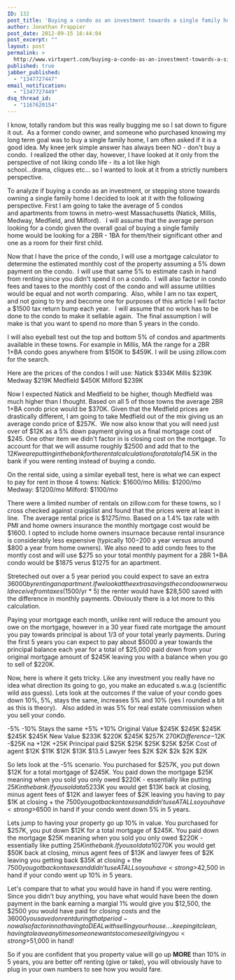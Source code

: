 ```yaml
---
ID: 132
post_title: 'Buying a condo as an investment towards a single family home &#8211; fact or fiction?'
author: Jonathan Frappier
post_date: 2012-09-15 16:44:04
post_excerpt: ""
layout: post
permalink: >
  http://www.virtxpert.com/buying-a-condo-as-an-investment-towards-a-single-family-home-fact-or-fiction/
published: true
jabber_published:
  - "1347727447"
email_notification:
  - "1347727449"
dsq_thread_id:
  - "1167620154"
---
```

I know, totally random but this was really bugging me so I sat down to figure it out.  As a former condo owner, and someone who purchased knowing my long term goal was to buy a single family home, I am often asked if it is a good idea. My knee jerk simple answer has always been NO - don't buy a condo.  I realized the other day, however, I have looked at it only from the perspective of not liking condo life - its a lot like high school...drama, cliques etc... so I wanted to look at it from a strictly numbers perspective.

To analyze if buying a condo as an investment, or stepping stone towards owning a single family home I decided to look at it with the following perspective. First I am going to take the average of 5 condos and apartments from towns in metro-west Massachusetts (Natick, Millis, Medway, Medfield, and Milford).   I will assume that the average person looking for a condo given the overall goal of buying a single family home would be looking for a 2BR - 1BA for them/their significant other and one as a room for their first child.

Now that I have the price of the condo, I will use a mortgage calculator to determine the estimated monthly cost of the property assuming a 5% down payment on the condo.  I will use that same 5% to estimate cash in hand from renting since you didn't spend it on a condo.  I will also factor in condo fees and taxes to the monthly cost of the condo and will assume utilities would be equal and not worth comparing.  Also, while I am no tax expert, and not going to try and become one for purposes of this article I will factor a $1500 tax return bump each year.   I will assume that no work has to be done to the condo to make it sellable again.  The final assumption I will make is that you want to spend no more than 5 years in the condo.

I will also eyeball test out the top and bottom 5% of condos and apartments available in these towns. For example in Millis, MA the range for a 2BR 1+BA condo goes anywhere from $150K to $459K. I will be using zillow.com for the search.

Here are the prices of the condos I will use:
Natick $334K
Millis $239K
Medway $219K
Medfield $450K
Milford $239K

Now I expected Natick and Medfield to be higher, though Medfield was much higher than I thought. Based on all 5 of those towns the average 2BR 1+BA condo price would be $370K. Given that the Medfield prices are drastically different, I am going to take Medfield out of the mix giving us an average condo price of $257K.  We now also know that you will need just over of $12K as a 5% down payment giving us a final mortgage cost of $245. One other item we didn't factor in is closing cost on the mortgage. To account for that we will assume roughly $2500 and add that to the $12K we are putting in the bank for the rental calculations for a total of $14.5K in the bank if you were renting instead of buying a condo.

On the rental side, using a similar eyeball test, here is what we can expect to pay for rent in those 4 towns:
Natick: $1600/mo
Millis: $1200/mo
Medway: $1200/mo
Milford: $1100/mo

There were a limited number of rentals on zillow.com for these towns, so I cross checked against craigslist and found that the prices were at least in line.  The average rental price is $1275/mo. Based on a 1.4% tax rate with PMI and home owners insurance the monthly mortgage cost would be $1600. I opted to include home owners insurnace because rental insurance is considerably less expensive (typically $100-$200 a year versus around $800 a year from home owners). We also need to add condo fees to the montly cost and will use $275 so your total monthly payment for a 2BR 1+BA condo would be $1875 verus $1275 for an apartment.

Streteched out over a 5 year period you could expect to save an extra $36000 by renting an apartment. If we look at the extra savings the condo owner would receive from taxes ($1500/yr * 5) the renter would have $28,500 saved with the difference in monthly payments. Obviously there is a lot more to this calculation.

Paying your mortgage each month, unlike rent will reduce the amount you owe on the mortgage, however in a 30 year fixed rate mortgage the amount you pay towards principal is about 1/3 of your total yearly payments. During the first 5 years you can expect to pay about $5000 a year towards the principal balance each year for a total of $25,000 paid down from your original mortgage amount of $245K leaving you with a balance when you go to sell of $220K.

Now, here is where it gets tricky. Like any investment you really have no idea what direction its going to go, you make an educated s.w.a.g (scientific wild ass guess). Lets look at the outcomes if the value of your condo goes down 10%, 5%, stays the same, increases 5% and 10% (yes I rounded a bit as this is theory).   Also added in was 5% for real estate commission when you sell your condo.

-5% -10% Stays the same +5% +10%
Original Value $245K $245K $245K $245K $245K
New Value $233K $220K $245K $257K $270K
Difference -$12K -$25K na +12K +25K
Principal paid $25K $25K $25K $25K $25K
Cost of agent $12K $11K $12K $13K $13.5
Lawyer fees $2K $2K $2k $2K $2K

So lets look at the -5% scenario. You purchased for $257K, you put down $12K for a total mortgage of $245K. You paid down the mortgage $25K meaning when you sold you only owed $220K - essentially like putting $25K in the bank.  If you sold at a 5% total property value loss of  $233K you would get $13K back at closing, minus agent fees of $12K and lawyer fees of $2K leaving you having to pay $1K at closing + the $7500 you got back on taxes and didn't use AT ALL so you have <strong>$6500</strong> in hand if your condo went down 5% in 5 years.

Lets jump to having your property go up 10% in value. You purchased for $257K, you put down $12K for a total mortgage of $245K. You paid down the mortgage $25K meaning when you sold you only owed $220K - essentially like putting $25K in the bank.  If you sold at a 10% total property value gain of  $270K you would get $50K back at closing, minus agent fees of $13K and lawyer fees of $2K leaving you getting back $35K at closing + the $7500 you got back on taxes and didn't use AT ALL so you have <strong>$42,500</strong> in hand if your condo went up 10% in 5 years.

Let's compare that to what you would have in hand if you were renting. Since you didn't buy anything, you have what would have been the down payment in the bank earning a margial 1% would give you $12,500, the $2500 you would have paid for closing costs and the $36000 you saved on rent during that period - now also factor in not having to DEAL with selling your house.... keeping it clean, having to leave anytime someone wants to come see it giving you <strong>$51,000</strong> in hand!

So if you are confident that you property value will go up <strong>MORE </strong>than 10% in 5 years, you are better off renting (give or take), you will obviously have to plug in your own numbers to see how you would fare.